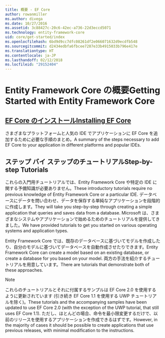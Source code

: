 ```yaml
---
title: 概要 - EF Core
author: rowanmiller
ms.author: divega
ms.date: 10/27/2016
ms.assetid: 3c88427c-20c6-42ec-a736-22d3eccd5071
ms.technology: entity-framework-core
uid: core/get-started/index
ms.openlocfilehash: 6bd9d9cc7dfc08261df2e066071632d9ecdfb548
ms.sourcegitcommit: d2434edbfa6fbcee7287e33b4915033b796e417e
ms.translationtype: HT
ms.contentlocale: ja-JP
ms.lasthandoff: 02/12/2018
ms.locfileid: "29152404"
---
```

# <a name="getting-started-with-entity-framework-core"></a><span data-ttu-id="25c30-102">Entity Framework Core の概要</span><span class="sxs-lookup"><span data-stu-id="25c30-102">Getting Started with Entity Framework Core</span></span>

## <a name="installing-ef-coreinstallindexmd"></a>[<span data-ttu-id="25c30-103">EF Core のインストール</span><span class="sxs-lookup"><span data-stu-id="25c30-103">Installing EF Core</span></span>](install/index.md)

<span data-ttu-id="25c30-104">さまざまなプラットフォームと人気の IDE でアプリケーションに EF Core を追加するために必要な手順のまとめ。</span><span class="sxs-lookup"><span data-stu-id="25c30-104">A summary of the steps necessary to add EF Core to your application in different platforms and popular IDEs.</span></span>

## <a name="step-by-step-tutorials"></a><span data-ttu-id="25c30-105">ステップ バイ ステップのチュートリアル</span><span class="sxs-lookup"><span data-stu-id="25c30-105">Step-by-step Tutorials</span></span>

<span data-ttu-id="25c30-106">これらの入門用チュートリアルでは、Entity Framework Core や特定の IDE に関する予備知識が必要ありません。</span><span class="sxs-lookup"><span data-stu-id="25c30-106">These introductory tutorials require no previous knowledge of Entity Framework Core or a particular IDE.</span></span> <span data-ttu-id="25c30-107">データベースにデータを問い合わせ、データを保存する単純なアプリケーションを段階的に作成します。</span><span class="sxs-lookup"><span data-stu-id="25c30-107">They will take you step-by-step through creating a simple application that queries and saves data from a database.</span></span> <span data-ttu-id="25c30-108">Microsoft は、さまざまなシステムやアプリケーションで始めるためのチュートリアルを提供してきました。</span><span class="sxs-lookup"><span data-stu-id="25c30-108">We have provided tutorials to get you started on various operating systems and application types.</span></span>

<span data-ttu-id="25c30-109">Entity Framework Core では、既存のデータベースに基づいてモデルを作成したり、自分のモデルに基づいてデータベースを自動作成させたりできます。</span><span class="sxs-lookup"><span data-stu-id="25c30-109">Entity Framework Core can create a model based on an existing database, or create a database for you based on your model.</span></span> <span data-ttu-id="25c30-110">両方の手法を紹介するチュートリアルを用意しています。</span><span class="sxs-lookup"><span data-stu-id="25c30-110">There are tutorials that demonstrate both of these approaches.</span></span>

> [!NOTE]  
> <span data-ttu-id="25c30-111">これらのチュートリアルとそれに付属するサンプルは EF Core 2.0 を使用するように更新されています (引き続き EF Core 1.1 を使用する UWP チュートリアルを除く)。</span><span class="sxs-lookup"><span data-stu-id="25c30-111">These tutorials and the accompanying samples have been updated to use EF Core 2.0 (with the exception of the UWP tutorial, that still uses EF Core 1.1).</span></span> <span data-ttu-id="25c30-112">ただし、ほとんどの場合、命令を最小限変更するだけで、以前のリリースを使用するアプリケーションを作成できるはずです。</span><span class="sxs-lookup"><span data-stu-id="25c30-112">However, in the majority of cases it should be possible to create applications that use previous releases, with minimal modification to the instructions.</span></span> 
